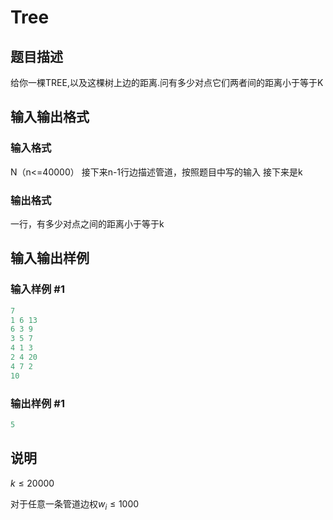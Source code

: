 # Tree

## 题目描述

给你一棵TREE,以及这棵树上边的距离.问有多少对点它们两者间的距离小于等于K

## 输入输出格式

### 输入格式

N（n<=40000） 接下来n-1行边描述管道，按照题目中写的输入 接下来是k

### 输出格式

一行，有多少对点之间的距离小于等于k

## 输入输出样例

### 输入样例 #1

```cpp
7
1 6 13 
6 3 9 
3 5 7 
4 1 3 
2 4 20 
4 7 2 
10
```


### 输出样例 #1

```cpp
5
```


## 说明

$k\leq 20000$

对于任意一条管道边权$w_i\leq 1000$

